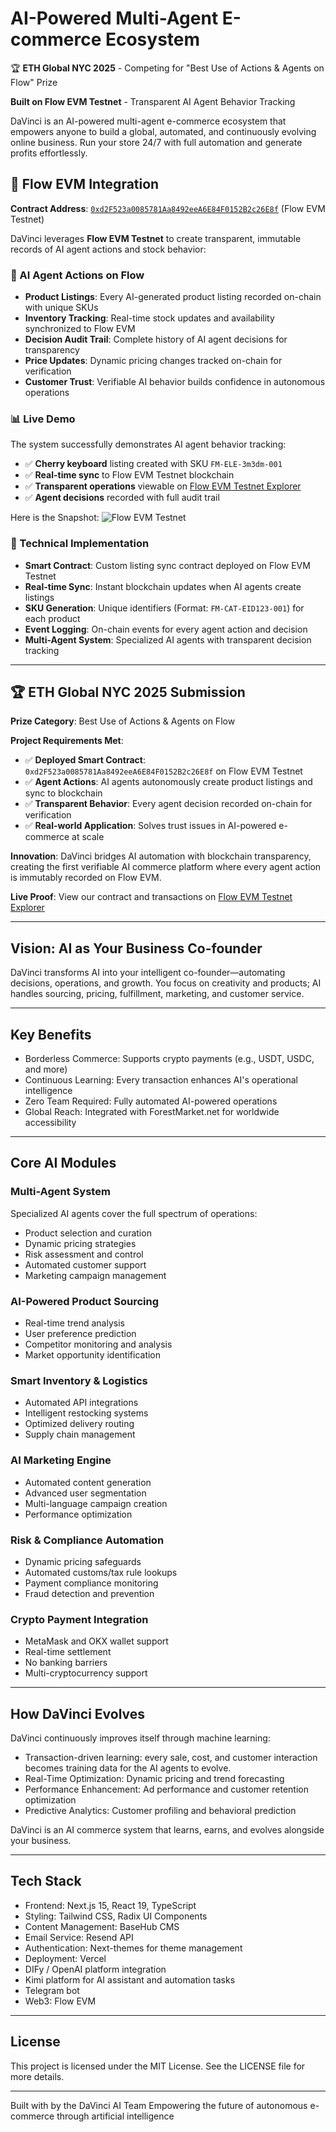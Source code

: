 # AI-Powered Multi-Agent E-commerce Ecosystem

🏆 **ETH Global NYC 2025** - Competing for "Best Use of Actions & Agents on Flow" Prize

**Built on Flow EVM Testnet** - Transparent AI Agent Behavior Tracking

DaVinci is an AI-powered multi-agent e-commerce ecosystem that empowers anyone to build a global, automated, and continuously evolving online business. Run your store 24/7 with full automation and generate profits effortlessly.

## 🌊 Flow EVM Integration

**Contract Address**: [`0xd2F523a0085781Aa8492eeA6E84F0152B2c26E8f`](https://evm-testnet.flowscan.io/address/0xd2F523a0085781Aa8492eeA6E84F0152B2c26E8f) (Flow EVM Testnet)

DaVinci leverages **Flow EVM Testnet** to create transparent, immutable records of AI agent actions and stock behavior:

### 🤖 AI Agent Actions on Flow
- **Product Listings**: Every AI-generated product listing recorded on-chain with unique SKUs
- **Inventory Tracking**: Real-time stock updates and availability synchronized to Flow EVM
- **Decision Audit Trail**: Complete history of AI agent decisions for transparency
- **Price Updates**: Dynamic pricing changes tracked on-chain for verification
- **Customer Trust**: Verifiable AI behavior builds confidence in autonomous operations

### 📊 Live Demo
The system successfully demonstrates AI agent behavior tracking:
- ✅ **Cherry keyboard** listing created with SKU `FM-ELE-3m3dm-001`
- ✅ **Real-time sync** to Flow EVM Testnet blockchain
- ✅ **Transparent operations** viewable on [Flow EVM Testnet Explorer](https://evm-testnet.flowscan.io/address/0xd2F523a0085781Aa8492eeA6E84F0152B2c26E8f)
- ✅ **Agent decisions** recorded with full audit trail

Here is the Snapshot: ![Flow EVM Testnet](./picture/flow.png)

### 🔗 Technical Implementation
- **Smart Contract**: Custom listing sync contract deployed on Flow EVM Testnet
- **Real-time Sync**: Instant blockchain updates when AI agents create listings
- **SKU Generation**: Unique identifiers (Format: `FM-CAT-EID123-001`) for each product
- **Event Logging**: On-chain events for every agent action and decision
- **Multi-Agent System**: Specialized AI agents with transparent decision tracking

---

## 🏆 ETH Global NYC 2025 Submission

**Prize Category**: Best Use of Actions & Agents on Flow

**Project Requirements Met**:
- ✅ **Deployed Smart Contract**: `0xd2F523a0085781Aa8492eeA6E84F0152B2c26E8f` on Flow EVM Testnet
- ✅ **Agent Actions**: AI agents autonomously create product listings and sync to blockchain
- ✅ **Transparent Behavior**: Every agent decision recorded on-chain for verification
- ✅ **Real-world Application**: Solves trust issues in AI-powered e-commerce at scale

**Innovation**: DaVinci bridges AI automation with blockchain transparency, creating the first verifiable AI commerce platform where every agent action is immutably recorded on Flow EVM.

**Live Proof**: View our contract and transactions on [Flow EVM Testnet Explorer](https://evm-testnet.flowscan.io/address/0xd2F523a0085781Aa8492eeA6E84F0152B2c26E8f)

---

## Vision: AI as Your Business Co-founder

DaVinci transforms AI into your intelligent co-founder—automating decisions, operations, and growth. You focus on creativity and products; AI handles sourcing, pricing, fulfillment, marketing, and customer service.

---

## Key Benefits

- Borderless Commerce: Supports crypto payments (e.g., USDT, USDC, and more)
- Continuous Learning: Every transaction enhances AI's operational intelligence
- Zero Team Required: Fully automated AI-powered operations
- Global Reach: Integrated with ForestMarket.net for worldwide accessibility

---

## Core AI Modules

### Multi-Agent System
Specialized AI agents cover the full spectrum of operations:
- Product selection and curation
- Dynamic pricing strategies
- Risk assessment and control
- Automated customer support
- Marketing campaign management

### AI-Powered Product Sourcing
- Real-time trend analysis
- User preference prediction
- Competitor monitoring and analysis
- Market opportunity identification

### Smart Inventory & Logistics
- Automated API integrations
- Intelligent restocking systems
- Optimized delivery routing
- Supply chain management

### AI Marketing Engine
- Automated content generation
- Advanced user segmentation
- Multi-language campaign creation
- Performance optimization

### Risk & Compliance Automation
- Dynamic pricing safeguards
- Automated customs/tax rule lookups
- Payment compliance monitoring
- Fraud detection and prevention

### Crypto Payment Integration
- MetaMask and OKX wallet support
- Real-time settlement
- No banking barriers
- Multi-cryptocurrency support

---

## How DaVinci Evolves

DaVinci continuously improves itself through machine learning:
- Transaction-driven learning: every sale, cost, and customer interaction becomes training data for the AI agents to evolve.
- Real-Time Optimization: Dynamic pricing and trend forecasting
- Performance Enhancement: Ad performance and customer retention optimization
- Predictive Analytics: Customer profiling and behavioral prediction

DaVinci is an AI commerce system that learns, earns, and evolves alongside your business.

---

## Tech Stack

- Frontend: Next.js 15, React 19, TypeScript
- Styling: Tailwind CSS, Radix UI Components
- Content Management: BaseHub CMS
- Email Service: Resend API
- Authentication: Next-themes for theme management
- Deployment: Vercel
- DIFy / OpenAI platform integration
- Kimi platform for AI assistant and automation tasks
- Telegram bot
- Web3: Flow EVM

---

## License

This project is licensed under the MIT License. See the LICENSE file for more details.

---

Built with by the DaVinci AI Team
Empowering the future of autonomous e-commerce through artificial intelligence
